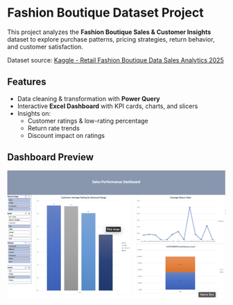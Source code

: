 # Fashion Boutique Dataset Project

This project analyzes the **Fashion Boutique Sales & Customer Insights** dataset to explore purchase patterns, pricing strategies, return behavior, and customer satisfaction.  

Dataset source: [Kaggle - Retail Fashion Boutique Data Sales Analytics 2025](https://www.kaggle.com/datasets/pratyushpuri/retail-fashion-boutique-data-sales-analytics-2025)  

## Features
- Data cleaning & transformation with **Power Query**
- Interactive **Excel Dashboard** with KPI cards, charts, and slicers
- Insights on:
  - Customer ratings & low-rating percentage
  - Return rate trends
  - Discount impact on ratings

## Dashboard Preview
![Dashboard Screenshot](excel/image/Interactive_Dashboard_screenshot.png)
